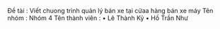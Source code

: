 Ðề tài : Viết chuong trình quản lý bán xe tại cửaa hàng bán xe máy
Tên nhóm : Nhóm 4 
Tên thành viên : 
•	Lê Thành Kỷ
•	Hồ Trần Như
